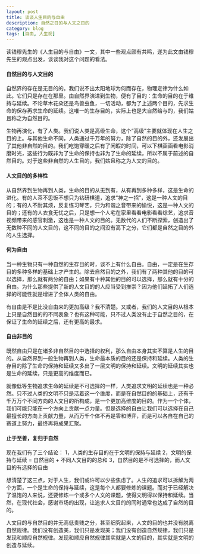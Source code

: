 ```yaml
---
layout: post
title: 谈谈人生目的与自由
description: 自然之目的与人文之目的
category: blog
tags: [自由, 人生观]
---
```


读钱穆先生的《人生目的与自由》一文，其中一些观点颇有共鸣，遂为此文由钱穆先生的观点出发，谈谈我对这个问题的看法。

#### 自然目的与人文目的
自然界的存在是无目的的。我们说不出太阳地球为何而存在，物理定律为什么如此。它们只是存在在那里。由自然界演进到生物，便有了目的：生命的目的在于维持与延续。不论草木花朵还是鸟兽虫鱼，一切活动，都为了上述两个目的，先求生命的保存再求生命的延续。这唯一的生存目的，实际上也是大自然给与的，我们姑且称之为自然目的。

生物再演化，有了人类。我们说人类是高级生命，这个“高级”主要就体现在人生之目的上。与其他生命不同，人类通过千万年的努力，除了自然的目的外，还发展出了其他非自然的目的。我们吃饱穿暖之后有了闲暇的时间，可以下棋画画看电影消磨时光，这些行为既非为了生命的保持也非为了生命的延续，所以不属于前述的自然目的。对于这些非自然的人生目的，我们姑且称之为人文的目的。

#### 人文目的的多样性
从自然界到生物再到人类，生命的目的从无到有，从有再到多种多样，这是生命的进化。有的人茶不思饭不想只为钻研棋道，追求“神之一招”，这是一种人文的目的；有的人不耐其烦，反复练习琴艺，只为和谐之音带来的愉悦，这是一种人文的目的；还有的人衣食无忧之后，只是想一个人宅在家里看看电影看看综艺，追求音视频带来的感官刺激，这也是一种人文的目的。无数代的人们不断探索，创造出了无数种不同的人文目的，这不同的目的之间没有高下之分，它们都是自然之目的外的人生选择。

#### 何为自由
当一种生物只有一种自然的生存目的时，谈不上有什么自由。自由，一定是在生存目的多种多样的基础上才产生的。除去自然目的之外，我们有了两种其他的目的可以选择，那么就有两分的自由；如果有十种其他的目的可以选择，那么就有十分的自由。为什么那些提供了新的人文目的的人应当受到推崇？因为他们延拓了人们选择的可能性就是增进了全体人类的自由。

有自由是不是比没自由来的更加高级？我不清楚。又或者，我们的人文目的从根本上只是自然目的的不同表象？也有这种可能，只不过人类没有止于自然之目的，在保证了生命的延续之后，还有更高的最求。

#### 自由非目的
既然自由只是在诸多非自然目的中选择的权利，那么自由本身其实不算是人生的目的。从自然界到一般生物再到人类，生命最本质的目的还是保持和延续。人类的生存目的除了生命的保持和延续又多出了一层文明的保持和延续。文明的延续其实也是生命的延续，只是更高的维度而已。

就像低等生物追求生命的延续是不可选择的一样，人类追求文明的延续也是一种必然。只不过人类的文明不只是活着这一个维度，而是在自然目的的基础上，还有千千万万个不同方向的人文目的所构成，是一个更加高维度的目的。作为一个个体，我们可能只能在一个方向上贡献一点力量。但是选择的自由让我们可以选择在自己最擅长的方向上贡献力量，从而万千个体不再是零和博弈，而是可以各自在自己的赛道上努力，最终再将成果汇聚。

#### 止于至善，复归于自然
现在我们有了三个结论：
1，人类的生存目的在于文明的保持与延续
2，文明的保持与延续 = 自然目的 + 不同人文目的的总和
3，自然目的是不可选择的，而人文目的有选择的自由

想清楚了这三点，对于人生，我们或许可以少些焦虑了。人生的追求可以拆解为两个方面，一个是生命的保持与延续，这是每个人都要修炼的课题。而对于已经解决了温饱的人来说，还要修炼一个或多个人文的课题，使得文明得以保持和延续。当然，在现代社会，感谢市场的出现，让追求人文目的的同时通常也达成了自然的目的。

人文目的与自然目的并无高低贵贱之分，甚至细究起来，人文的目的也并没有脱离自然规律。我们没有创造美，我们只是发现美；我们没有创造自然规律，我们只是发现和顺应自然规律。发现和顺应自然规律其实就是人文的目的，其实就是文明的创造与延续。



